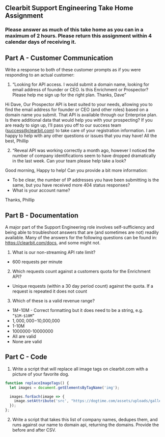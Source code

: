 ## Clearbit Support Engineering Take Home Assignment


### Please answer as much of this take home as you can in a maximum of 2 hours. Please return this assignment within 4 calendar days of receiving it.



## Part A - Customer Communication

Write a response to both of these customer prompts as if you were responding to an actual customer:

1. “Looking for API access. I would submit a domain name, looking for email address of founder or CEO. Is this Enrichment or Prospector? Please help me sign up for the right plan. Thanks, Dave”


  Hi Dave,
Our Prospector API is best suited to your needs, allowing you to find the email address for founder or CEO (and other roles) based on a domain name you submit. That API is available through our Enterprise plan. Is there additional data that would help you with your prospecting? If you are ready to sign up,  I’ll pass you off to our success team (success@clearbit.com) to take care of your registration information. I am happy to help with any other questions or issues that you may have!
  All the best,
  Phillip



2. “Reveal API was working correctly a month ago, however I noticed the number of company identifications seem to have dropped dramatically in the last week. Can your team please help take a look?


  Good morning,
  Happy to help! Can you provide a bit more information:
  * To be clear, the number of IP addresses you have been submitting is the same, but you have received more 404 status responses?
  * What is your account name?  

Thanks,
Phillip


## Part B - Documentation
A major part of the Support Engineering role involves self-sufficiency and being able to troubleshoot answers that are (and sometimes are not) readily available. Many of the answers for the following questions can be found in: https://clearbit.com/docs, and some might not.

1. What is our non-streaming API rate limit?
  *  600 requests per minute

2. Which requests count against a customers quota for the Enrichment API?
  * Unique requests (within a 30 day period count) against the quota. If a request is repeated it does not count

3. Which of these is a valid revenue range?
  * $1M-$10M - Correct formatting but it does need to be a string, e.g. `“$1M-$10M”`
  * $1,000,000-$10,000,000
  * 1-10M
  * 1000000-10000000
  * All are valid
  * None are valid




## Part C - Code

1. Write a script that will replace all image tags on clearbit.com with a picture of your favorite dog.

```js
function replaceImageTags() {
  let images = document.getElementsByTagName('img');

  images.forEach(image => {
    image.setAttribute('src', "https://dogtime.com/assets/uploads/gallery/shiba-inu-dog-breed-picutres/3-overshoulder.jpg")
  });
};
```

2. Write a script that takes this list of company names, dedupes them, and runs against our name to domain api, returning the domains. Provide the before and after CSV.
